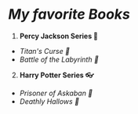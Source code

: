 # ___My favorite Books___
1. __Percy Jackson Series 🔱__
  * _Titan's Curse 🦁_
  * _Battle of the Labyrinth 🌋_
2. __Harry Potter Series 👓__
  * _Prisoner of Askaban 🐺_
  * _Deathly Hallows 🏰_
